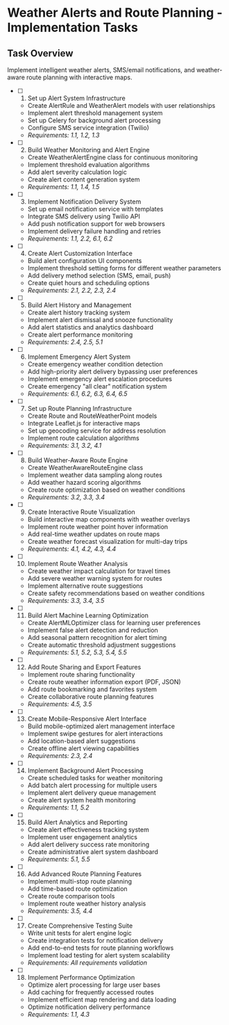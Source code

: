 # Weather Alerts and Route Planning - Implementation Tasks

## Task Overview
Implement intelligent weather alerts, SMS/email notifications, and weather-aware route planning with interactive maps.

- [ ] 1. Set up Alert System Infrastructure
  - Create AlertRule and WeatherAlert models with user relationships
  - Implement alert threshold management system
  - Set up Celery for background alert processing
  - Configure SMS service integration (Twilio)
  - _Requirements: 1.1, 1.2, 1.3_

- [ ] 2. Build Weather Monitoring and Alert Engine
  - Create WeatherAlertEngine class for continuous monitoring
  - Implement threshold evaluation algorithms
  - Add alert severity calculation logic
  - Create alert content generation system
  - _Requirements: 1.1, 1.4, 1.5_

- [ ] 3. Implement Notification Delivery System
  - Set up email notification service with templates
  - Integrate SMS delivery using Twilio API
  - Add push notification support for web browsers
  - Implement delivery failure handling and retries
  - _Requirements: 1.1, 2.2, 6.1, 6.2_

- [ ] 4. Create Alert Customization Interface
  - Build alert configuration UI components
  - Implement threshold setting forms for different weather parameters
  - Add delivery method selection (SMS, email, push)
  - Create quiet hours and scheduling options
  - _Requirements: 2.1, 2.2, 2.3, 2.4_

- [ ] 5. Build Alert History and Management
  - Create alert history tracking system
  - Implement alert dismissal and snooze functionality
  - Add alert statistics and analytics dashboard
  - Create alert performance monitoring
  - _Requirements: 2.4, 2.5, 5.1_

- [ ] 6. Implement Emergency Alert System
  - Create emergency weather condition detection
  - Add high-priority alert delivery bypassing user preferences
  - Implement emergency alert escalation procedures
  - Create emergency "all clear" notification system
  - _Requirements: 6.1, 6.2, 6.3, 6.4, 6.5_

- [ ] 7. Set up Route Planning Infrastructure
  - Create Route and RouteWeatherPoint models
  - Integrate Leaflet.js for interactive maps
  - Set up geocoding service for address resolution
  - Implement route calculation algorithms
  - _Requirements: 3.1, 3.2, 4.1_

- [ ] 8. Build Weather-Aware Route Engine
  - Create WeatherAwareRouteEngine class
  - Implement weather data sampling along routes
  - Add weather hazard scoring algorithms
  - Create route optimization based on weather conditions
  - _Requirements: 3.2, 3.3, 3.4_

- [ ] 9. Create Interactive Route Visualization
  - Build interactive map components with weather overlays
  - Implement route weather point hover information
  - Add real-time weather updates on route maps
  - Create weather forecast visualization for multi-day trips
  - _Requirements: 4.1, 4.2, 4.3, 4.4_

- [ ] 10. Implement Route Weather Analysis
  - Create weather impact calculation for travel times
  - Add severe weather warning system for routes
  - Implement alternative route suggestions
  - Create safety recommendations based on weather conditions
  - _Requirements: 3.3, 3.4, 3.5_

- [ ] 11. Build Alert Machine Learning Optimization
  - Create AlertMLOptimizer class for learning user preferences
  - Implement false alert detection and reduction
  - Add seasonal pattern recognition for alert timing
  - Create automatic threshold adjustment suggestions
  - _Requirements: 5.1, 5.2, 5.3, 5.4, 5.5_

- [ ] 12. Add Route Sharing and Export Features
  - Implement route sharing functionality
  - Create route weather information export (PDF, JSON)
  - Add route bookmarking and favorites system
  - Create collaborative route planning features
  - _Requirements: 4.5, 3.5_

- [ ] 13. Create Mobile-Responsive Alert Interface
  - Build mobile-optimized alert management interface
  - Implement swipe gestures for alert interactions
  - Add location-based alert suggestions
  - Create offline alert viewing capabilities
  - _Requirements: 2.3, 2.4_

- [ ] 14. Implement Background Alert Processing
  - Create scheduled tasks for weather monitoring
  - Add batch alert processing for multiple users
  - Implement alert delivery queue management
  - Create alert system health monitoring
  - _Requirements: 1.1, 5.2_

- [ ] 15. Build Alert Analytics and Reporting
  - Create alert effectiveness tracking system
  - Implement user engagement analytics
  - Add alert delivery success rate monitoring
  - Create administrative alert system dashboard
  - _Requirements: 5.1, 5.5_

- [ ] 16. Add Advanced Route Planning Features
  - Implement multi-stop route planning
  - Add time-based route optimization
  - Create route comparison tools
  - Implement route weather history analysis
  - _Requirements: 3.5, 4.4_

- [ ] 17. Create Comprehensive Testing Suite
  - Write unit tests for alert engine logic
  - Create integration tests for notification delivery
  - Add end-to-end tests for route planning workflows
  - Implement load testing for alert system scalability
  - _Requirements: All requirements validation_

- [ ] 18. Implement Performance Optimization
  - Optimize alert processing for large user bases
  - Add caching for frequently accessed routes
  - Implement efficient map rendering and data loading
  - Optimize notification delivery performance
  - _Requirements: 1.1, 4.3_